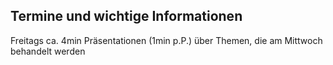 [//]: # (2022-10-17.13:15)
[//]: # (HWR>DSINFO)
[//]: # (Lern- & Arbeitstechnik)

## Termine und wichtige Informationen

Freitags ca. 4min Präsentationen (1min p.P.) über Themen, die am Mittwoch behandelt werden

